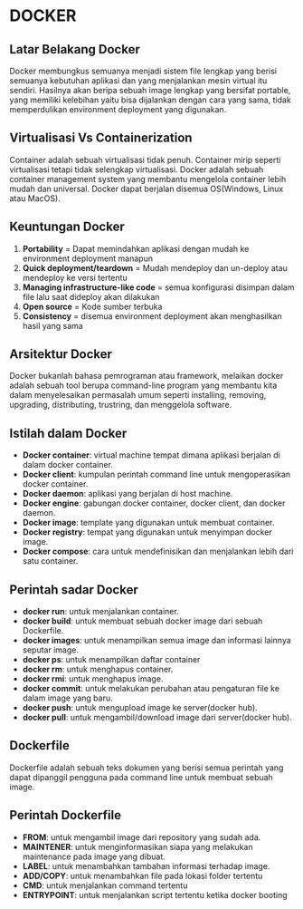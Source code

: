 # DOCKER

## Latar Belakang Docker
Docker membungkus semuanya menjadi sistem file lengkap yang berisi semuanya kebutuhan aplikasi dan yang menjalankan mesin virtual itu sendiri. Hasilnya akan beripa sebuah image lengkap yang bersifat portable, yang memiliki kelebihan yaitu bisa dijalankan dengan cara yang sama, tidak memperdulikan environment deployment yang digunakan.

## Virtualisasi Vs Containerization 
Container adalah sebuah virtualisasi tidak penuh. Container mirip seperti virtualisasi tetapi tidak selengkap virtualisasi. 
Docker adalah sebuah container management system yang membantu mengelola container lebih mudah dan universal.
Docker dapat berjalan disemua OS(Windows, Linux atau MacOS).

## Keuntungan Docker
1. **Portability** = Dapat memindahkan aplikasi dengan mudah ke environment deployment manapun
2. **Quick deployment/teardown** = Mudah mendeploy dan un-deploy atau mendeploy ke versi tertentu
3. **Managing infrastructure-like code** = semua konfigurasi disimpan dalam file lalu saat dideploy akan dilakukan
4. **Open source** = Kode sumber terbuka
5. **Consistency** = disemua environment deployment akan menghasilkan hasil yang sama

## Arsitektur Docker
Docker bukanlah bahasa pemrograman atau framework, melaikan docker adalah sebuah tool berupa command-line program yang membantu kita dalam menyelesaikan permasalah umum seperti installing, removing, upgrading, distributing, trustring, dan menggelola software.

## Istilah dalam Docker
- **Docker container**: virtual machine tempat dimana aplikasi berjalan di dalam docker container.
- **Docker client**: kumpulan perintah command line untuk mengoperasikan docker container.
- **Docker daemon**: aplikasi yang berjalan di host machine.
- **Docker engine**: gabungan docker container, docker client, dan docker daemon. 
- **Docker image**: template yang digunakan untuk membuat container.  
- **Docker registry**: tempat yang digunakan untuk menyimpan docker image.
- **Docker compose**: cara untuk mendefinisikan dan menjalankan lebih dari satu container.

## Perintah sadar Docker
- **docker run**: untuk menjalankan container.
- **docker build**: untuk membuat sebuah docker image dari sebuah Dockerfile.
- **docker images**: untuk menampilkan semua image dan informasi lainnya seputar image.
- **docker ps**: untuk menampilkan daftar container
- **docker rm**: untuk menghapus container.
- **docker rmi**: untuk menghapus image.
- **docker commit**: untuk melakukan perubahan atau pengaturan file ke dalam image yang baru. 
- **docker push**: untuk mengupload image ke server(docker hub).
- **docker pull**: untuk mengambil/download image dari server(docker hub).

## Dockerfile 
Dockerfile adalah sebuah teks dokumen yang berisi semua perintah yang dapat dipanggil pengguna pada command line untuk membuat sebuah image.

## Perintah Dockerfile
- **FROM**: untuk mengambil image dari repository yang sudah ada.
- **MAINTENER**: untuk menginformasikan siapa yang melakukan maintenance pada image yang dibuat.
- **LABEL**: untuk menambahkan tambahan informasi terhadap image.
- **ADD/COPY**: untuk menambahkan file pada lokasi folder tertentu
- **CMD**: untuk menjalankan command tertentu
- **ENTRYPOINT**: untuk menjalankan script tertentu ketika docker booting
